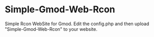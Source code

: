 # Simple-Gmod-Web-Rcon
Simple Rcon WebSite for Gmod.
Edit the config.php and then upload "Simple-Gmod-Web-Rcon" to your website.

